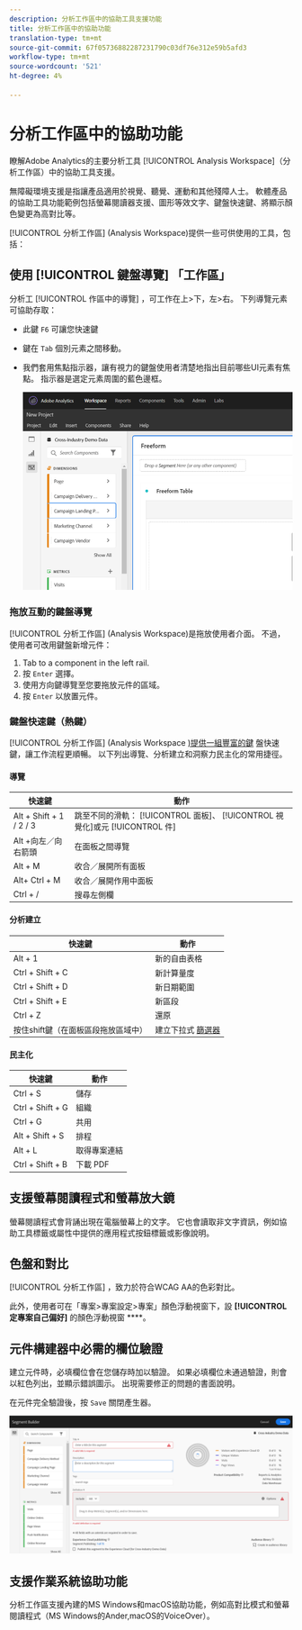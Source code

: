 ```yaml
---
description: 分析工作區中的協助工具支援功能
title: 分析工作區中的協助功能
translation-type: tm+mt
source-git-commit: 67f05736882287231790c03df76e312e59b5afd3
workflow-type: tm+mt
source-wordcount: '521'
ht-degree: 4%

---
```



# 分析工作區中的協助功能

瞭解Adobe Analytics的主要分析工具 [!UICONTROL Analysis Workspace]（分析工作區）中的協助工具支援。

無障礙環境支援是指讓產品適用於視覺、聽覺、運動和其他殘障人士。 軟體產品的協助工具功能範例包括螢幕閱讀器支援、圖形等效文字、鍵盤快速鍵、將顯示顏色變更為高對比等。

[!UICONTROL 分析工作區] (Analysis Workspace)提供一些可供使用的工具，包括：

## 使用 [!UICONTROL 鍵盤導覽] 「工作區」

分析工 [!UICONTROL 作區中的導覽] ，可工作在上>下，左>右。 下列導覽元素可協助存取：

* 此鍵 `F6` 可讓您快速鍵
* 鍵在 `Tab` 個別元素之間移動。
* 我們套用焦點指示器，讓有視力的鍵盤使用者清楚地指出目前哪些UI元素有焦點。 指示器是選定元素周圍的藍色邊框。

   ![](assets/focus-indicator.png)

### 拖放互動的鍵盤導覽

[!UICONTROL 分析工作區] (Analysis Workspace)是拖放使用者介面。 不過，使用者可改用鍵盤新增元件：

1. Tab to a component in the left rail.
1. 按 `Enter` 選擇。
1. 使用方向鍵導覽至您要拖放元件的區域。
1. 按 `Enter` 以放置元件。

### 鍵盤快速鍵（熱鍵）

[!UICONTROL 分析工作區] (Analysis Workspace [)提供一組豐富的鍵](https://docs.adobe.com/content/help/zh-Hant/analytics/analyze/analysis-workspace/build-workspace-project/fa-shortcut-keys.html) 盤快速鍵，讓工作流程更順暢。 以下列出導覽、分析建立和洞察力民主化的常用捷徑。

#### 導覽

| 快速鍵 | 動作 |
|---|---|
| Alt + Shift + 1 / 2 / 3 | 跳至不同的滑軌： [!UICONTROL 面板]、 [!UICONTROL 視覺化]或元 [!UICONTROL 件] |
| Alt +向左／向右箭頭 | 在面板之間導覽 |
| Alt + M | 收合／展開所有面板 |
| Alt+ Ctrl + M | 收合／展開作用中面板 |
| Ctrl + / | 搜尋左側欄 |

#### 分析建立

| 快速鍵 | 動作 |
|---|---|
| Alt + 1 | 新的自由表格 |
| Ctrl + Shift + C | 新計算量度 |
| Ctrl + Shift + D | 新日期範圍 |
| Ctrl + Shift + E | 新區段 |
| Ctrl + Z | 還原 |
| 按住shift鍵（在面板區段拖放區域中） | 建立下拉式 [篩選器](https://docs.adobe.com/content/help/en/analytics-learn/tutorials/analysis-workspace/using-panels/using-drop-down-filters.html) |

#### 民主化

| 快速鍵 | 動作 |
|---|---|
| Ctrl + S | 儲存 |
| Ctrl + Shift + G | 組織 |
| Ctrl + G | 共用 |
| Alt + Shift + S | 排程 |
| Alt + L | 取得專案連結 |
| Ctrl + Shift + B | 下載 PDF |

## 支援螢幕閱讀程式和螢幕放大鏡

螢幕閱讀程式會背誦出現在電腦螢幕上的文字。 它也會讀取非文字資訊，例如協助工具標籤或屬性中提供的應用程式按鈕標籤或影像說明。

## 色盤和對比

[!UICONTROL 分析工作區] ，致力於符合WCAG AA的色彩對比。

此外，使用者可在「專案>專案設定>專案」顏色浮動視窗下，設 **[!UICONTROL 定專案自己偏好]** 的顏色浮動視窗 ****[](https://docs.adobe.com/content/help/en/analytics/analyze/analysis-workspace/build-workspace-project/color-palettes.html)。

## 元件構建器中必需的欄位驗證

建立元件時，必填欄位會在您儲存時加以驗證。 如果必填欄位未通過驗證，則會以紅色列出，並顯示錯誤圖示。 出現需要修正的問題的書面說明。

在元件完全驗證後，按 `Save` 關閉產生器。

![](assets/error-validation.png)

## 支援作業系統協助功能

分析工作區支援內建的MS Windows和macOS協助功能，例如高對比模式和螢幕閱讀程式（MS Windows的Ander,macOS的VoiceOver）。